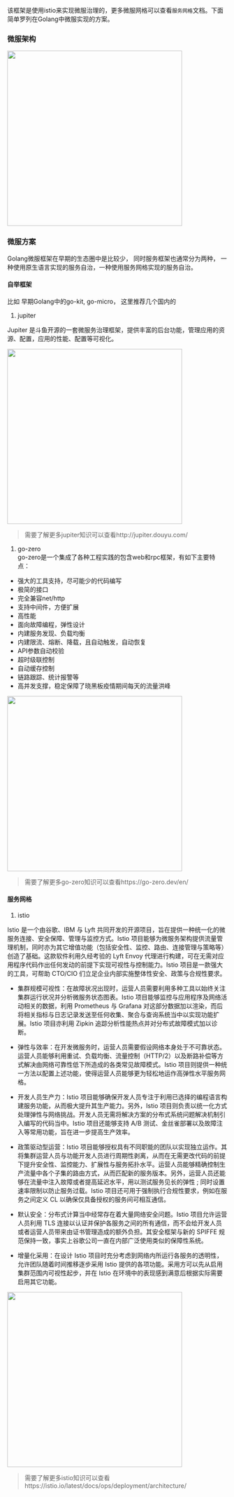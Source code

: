 该框架是使用istio来实现微服治理的，更多微服网格可以查看`服务网格`文档。下面简单罗列在Golang中微服实现的方案。

### 微服架构

<img align="center" width="400px" src="https://hub.fastgit.org/2637309949/dolphin/blob/master/assets/docs-micro.png">

### 微服方案
Golang微服框架在早期的生态圈中是比较少， 同时服务框架也通常分为两种， 一种使用原生语言实现的服务自治，一种使用服务网格实现的服务自治。
#### 自举框架
比如 早期Golang中的go-kit, go-micro， 这里推荐几个国内的

1. jupiter   

Jupiter 是斗鱼开源的一套微服务治理框架，提供丰富的后台功能，管理应用的资源、配置，应用的性能、配置等可视化。

<img align="center" width="400px" src="https://hub.fastgit.org/2637309949/dolphin/blob/master/assets/jupiter.png">


> 需要了解更多jupiter知识可以查看http://jupiter.douyu.com/

1. go-zero  
go-zero是一个集成了各种工程实践的包含web和rpc框架，有如下主要特点：

- 强大的工具支持，尽可能少的代码编写
- 极简的接口
- 完全兼容net/http
- 支持中间件，方便扩展
- 高性能
- 面向故障编程，弹性设计
- 内建服务发现、负载均衡
- 内建限流、熔断、降载，且自动触发，自动恢复
- API参数自动校验
- 超时级联控制
- 自动缓存控制
- 链路跟踪、统计报警等
- 高并发支撑，稳定保障了晓黑板疫情期间每天的流量洪峰

<img align="center" width="400px" src="https://hub.fastgit.org/2637309949/dolphin/blob/master/assets/go-zero.png">

> 需要了解更多go-zero知识可以查看https://go-zero.dev/en/

#### 服务网格

1. istio    

Istio 是一个由谷歌、IBM 与 Lyft 共同开发的开源项目，旨在提供一种统一化的微服务连接、安全保障、管理与监控方式。Istio 项目能够为微服务架构提供流量管理机制，同时亦为其它增值功能（包括安全性、监控、路由、连接管理与策略等）创造了基础。这款软件利用久经考验的 Lyft Envoy 代理进行构建，可在无需对应用程序代码作出任何发动的前提下实现可视性与控制能力。Istio 项目是一款强大的工具，可帮助 CTO/CIO 们立足企业内部实施整体性安全、政策与合规性要求。


- 集群规模可视性：在故障状况出现时，运营人员需要利用多种工具以始终关注集群运行状况并分析微服务状态图表。Istio 项目能够监控与应用程序及网络活动相关的数据，利用 Prometheus 与 Grafana 对这部分数据加以渲染，而后将相关指标与日志记录发送至任何收集、聚合与查询系统当中以实现功能扩展。Istio 项目亦利用 Zipkin 追踪分析性能热点并对分布式故障模式加以诊断。

- 弹性与效率：在开发微服务时，运营人员需要假设网络本身处于不可靠状态。运营人员能够利用重试、负载均衡、流量控制（HTTP/2）以及断路补偿等方式解决由网络可靠性低下所造成的各类常见故障模式。Istio 项目则提供一种统一方法以配置上述功能，使得运营人员能够更为轻松地运作高弹性水平服务网格。

- 开发人员生产力：Istio 项目能够确保开发人员专注于利用已选择的编程语言构建服务功能，从而极大提升其生产能力。另外，Istio 项目则负责以统一化方式处理弹性与网络挑战。开发人员无需将解决方案的分布式系统问题解决机制引入编写的代码当中。Istio 项目还能够支持 A/B 测试、金丝雀部署以及故障注入等常用功能，旨在进一步提高生产效率。

- 政策驱动型运营：Istio 项目能够授权具有不同职能的团队以实现独立运作。其将集群运营人员与功能开发人员进行周期性剥离，从而在无需更改代码的前提下提升安全性、监控能力、扩展性与服务拓扑水平。运营人员能够精确控制生产流量中各个子集的路由方式，从而匹配新的服务版本。另外，运营人员还能够在流量中注入故障或者提高延迟水平，用以测试服务见长的弹性 ; 同时设置速率限制以防止服务过载。Istio 项目还可用于强制执行合规性要求，例如在服务之间定义 CL 以确保仅具备授权的服务间可相互通信。

- 默认安全：分布式计算当中经常存在着大量网络安全问题。Istio 项目允许运营人员利用 TLS 连接以认证并保护各服务之间的所有通信，而不会给开发人员或者运营人员带来由证书管理造成的额外负担。其安全框架与新的 SPIFFE 规范保持一致，事实上谷歌公司一直在内部广泛使用类似的保障性系统。

- 增量化采用：在设计 Istio 项目时充分考虑到网络内所运行各服务的透明性，允许团队随着时间推移逐步采用 Istio 提供的各项功能。采用方可以先从启用集群范围内可视性起步，并在 Istio 在环境中的表现感到满意后根据实际需要启用其它功能。

<img align="center" width="400px" src="https://hub.fastgit.org/2637309949/dolphin/blob/master/assets/docs-arch.jpg">

> 需要了解更多istio知识可以查看https://istio.io/latest/docs/ops/deployment/architecture/
